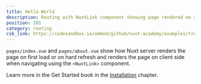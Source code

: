 ```yaml
---
title: Hello World
description: Routing with NuxtLink component showing page rendered on server side and on client side
position: 101
category: routing
csb_link: https://codesandbox.io/embed/github/nuxt-academy/examples/tree/master/routing/hello-world
---
```


<example-intro></example-intro>

`pages/index.vue` and `pages/about.vue` show how Nuxt server renders the page on first load or on hard refresh and renders the page on client side when navigating using the `<NuxtLink>` component.

<base-alert type="next">

Learn more in the Get Started book in the [Installation](/docs/2.x/get-started/installation) chapter.

</base-alert>

<code-sandbox :src="csb_link"></code-sandbox>
